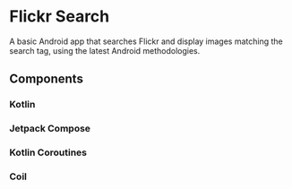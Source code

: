 # Flickr Search

A basic Android app that searches Flickr and display images matching the search tag, using the latest Android methodologies.

## Components
### Kotlin
### Jetpack Compose
### Kotlin Coroutines
### Coil

